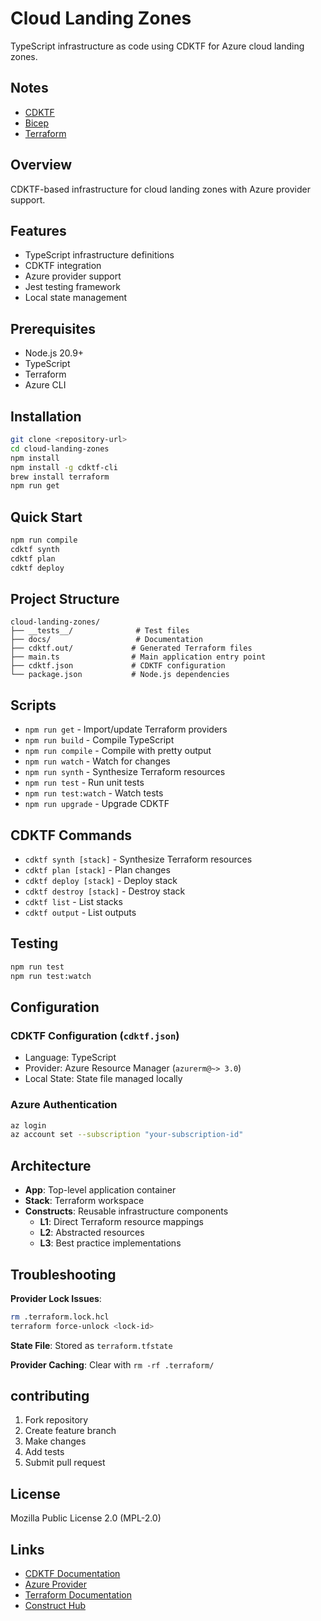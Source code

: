 # Cloud Landing Zones

TypeScript infrastructure as code using CDKTF for Azure cloud landing zones.

## Notes

- [CDKTF](docs/cdktf.md)
- [Bicep](docs/bicep.md)
- [Terraform](docs/tf.md)

## Overview

CDKTF-based infrastructure for cloud landing zones with Azure provider support.

## Features

- TypeScript infrastructure definitions
- CDKTF integration
- Azure provider support
- Jest testing framework
- Local state management

## Prerequisites

- Node.js 20.9+
- TypeScript
- Terraform
- Azure CLI

## Installation

```bash
git clone <repository-url>
cd cloud-landing-zones
npm install
npm install -g cdktf-cli
brew install terraform
npm run get
```

## Quick Start

```bash
npm run compile
cdktf synth
cdktf plan
cdktf deploy
```

## Project Structure

```
cloud-landing-zones/
├── __tests__/              # Test files
├── docs/                   # Documentation
├── cdktf.out/             # Generated Terraform files
├── main.ts                # Main application entry point
├── cdktf.json             # CDKTF configuration
└── package.json           # Node.js dependencies
```

## Scripts

- `npm run get` - Import/update Terraform providers
- `npm run build` - Compile TypeScript
- `npm run compile` - Compile with pretty output
- `npm run watch` - Watch for changes
- `npm run synth` - Synthesize Terraform resources
- `npm run test` - Run unit tests
- `npm run test:watch` - Watch tests
- `npm run upgrade` - Upgrade CDKTF

## CDKTF Commands

- `cdktf synth [stack]` - Synthesize Terraform resources
- `cdktf plan [stack]` - Plan changes
- `cdktf deploy [stack]` - Deploy stack
- `cdktf destroy [stack]` - Destroy stack
- `cdktf list` - List stacks
- `cdktf output` - List outputs

## Testing


```bash
npm run test
npm run test:watch
```

## Configuration

### CDKTF Configuration (`cdktf.json`)

- Language: TypeScript
- Provider: Azure Resource Manager (`azurerm@~> 3.0`)
- Local State: State file managed locally

### Azure Authentication

```bash
az login
az account set --subscription "your-subscription-id"
```

## Architecture

- **App**: Top-level application container
- **Stack**: Terraform workspace
- **Constructs**: Reusable infrastructure components
  - **L1**: Direct Terraform resource mappings
  - **L2**: Abstracted resources
  - **L3**: Best practice implementations

## Troubleshooting

**Provider Lock Issues**:
```bash
rm .terraform.lock.hcl
terraform force-unlock <lock-id>
```

**State File**: Stored as `terraform.tfstate`

**Provider Caching**: Clear with `rm -rf .terraform/`

## contributing

1. Fork repository
2. Create feature branch
3. Make changes
4. Add tests
5. Submit pull request

## License

Mozilla Public License 2.0 (MPL-2.0)

## Links

- [CDKTF Documentation](https://developer.hashicorp.com/terraform/cdktf)
- [Azure Provider](https://registry.terraform.io/providers/hashicorp/azurerm/latest/docs)
- [Terraform Documentation](https://developer.hashicorp.com/terraform)
- [Construct Hub](https://constructs.dev/)

